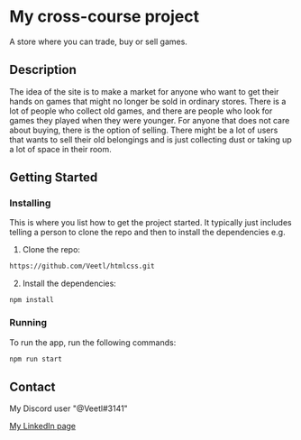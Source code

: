 # My cross-course project

A store where you can trade, buy or sell games.   

## Description

The idea of the site is to make a market for anyone who want to get their hands on games that might no longer be sold in ordinary stores. There is a lot of people who collect old games, and there are people who look for games they played when they were younger. 
For anyone that does not care about buying, there is the option of selling. There might be a lot of users that wants to sell their old belongings and is just collecting dust or taking up a lot of space in their room. 


## Getting Started

### Installing

This is where you list how to get the project started. It typically just includes telling a person to clone the repo and then to install the dependencies e.g.

1. Clone the repo:

```bash 
https://github.com/Veetl/htmlcss.git
```

2. Install the dependencies:

```
npm install
```

### Running

To run the app, run the following commands:

```bash
npm run start
```

## Contact


My Discord user "@Veetl#3141"

[My LinkedIn page]([www.linkedin.com](https://www.linkedin.com/in/vetle-skadberg-17a579209/))


